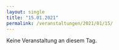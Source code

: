 ```yaml
---
layout: single
title: "15.01.2021"
permalink: /veranstaltungen/2021/01/15/
---
```


Keine Veranstaltung an diesem Tag.
